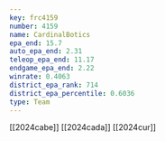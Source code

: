 ```yaml
---
key: frc4159
number: 4159
name: CardinalBotics
epa_end: 15.7
auto_epa_end: 2.31
teleop_epa_end: 11.17
endgame_epa_end: 2.22
winrate: 0.4063
district_epa_rank: 714
district_epa_percentile: 0.6036
type: Team
---
```

[[2024cabe]]
[[2024cada]]
[[2024cur]]
